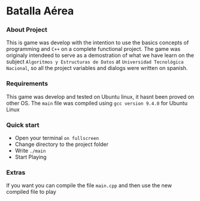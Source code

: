 # Batalla Aérea

### About Project

This is game was develop with the intention to use the basics concepts of programming and `C++` on a complete functional project. The game was originaly intendeed to serve as a demostration of what we have learn on the subject `Algoritmos y Estructuras de Datos` at `Universidad Tecnológica Nacional`, so all the project variables and dialogs were written on spanish.

### Requirements

This game was develop and tested on Ubuntu linux, it hasnt been proved on other OS.
The `main` file was compiled using `gcc version 9.4.0` for Ubuntu Linux

### Quick start

- Open your terminal `on fullscreen`
- Change directory to the project folder
- Write `./main`
- Start Playing

### Extras

If you want you can compile the file `main.cpp` and then use the new compiled file to play

